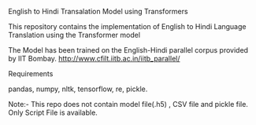 English to Hindi Transalation Model using Transformers

This repository contains the implementation of English to Hindi Language Translation using the Transformer model 

The Model has been trained on the English-Hindi parallel corpus provided by IIT Bombay. http://www.cfilt.iitb.ac.in/iitb_parallel/

Requirements

pandas,
numpy,
nltk,
tensorflow,
re,
pickle.

Note:- This repo does not contain model file(.h5) , CSV file and pickle file. Only Script File is available.

